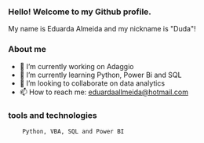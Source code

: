 ### Hello! Welcome to my Github profile.

My name is Eduarda Almeida and my nickname is "Duda"!

### About me

- 🔭 I’m currently working on Adaggio
- 🌱 I’m currently learning Python, Power Bi and SQL  
- 👯 I’m looking to collaborate on data analytics
- 📫 How to reach me: eduardaallmeida@hotmail.com


### tools and technologies
           
        Python, VBA, SQL and Power BI

          
           
          
